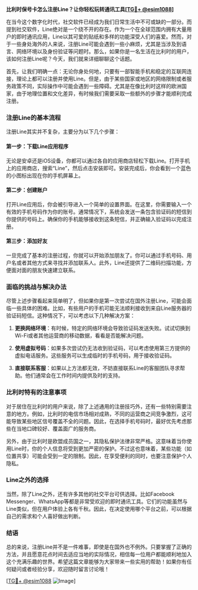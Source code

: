 **比利时保号卡怎么注册Line？让你轻松玩转通讯工具[[TG💪+ @esim1088](https://t.me/s/esim1088)]**

在当今这个数字化时代，社交软件已经成为我们日常生活中不可或缺的一部分。而提到社交软件，Line绝对是一个绕不开的存在。作为一个在全球范围内拥有大量用户的即时通讯应用，Line以其可爱的贴纸和多样的功能深受人们的喜爱。然而，对于一些身处海外的人来说，注册Line可能会遇到一些小麻烦，尤其是当涉及到语言、网络环境以及身份验证等问题时。那么，如果你是一名生活在比利时的用户，该如何注册Line呢？今天，我们就来详细聊聊这个话题。

首先，让我们明确一点：无论你身处何地，只要有一部智能手机和稳定的互联网连接，理论上都可以注册并使用Line。但是，由于某些国家或地区的网络限制或者服务政策不同，实际操作中可能会遇到一些障碍。尤其是在像比利时这样的欧洲国家，由于地理位置和文化差异，有时候我们需要采取一些额外的步骤才能顺利完成注册。

### 注册Line的基本流程

注册Line其实并不复杂，主要分为以下几个步骤：

#### 第一步：下载Line应用程序

无论是安卓还是iOS设备，你都可以通过各自的应用商店轻松下载Line。打开手机上的应用商店，搜索“Line”，然后点击安装即可。安装完成后，你会看到一个蓝色的小图标出现在你的手机屏幕上。

#### 第二步：创建账户

打开Line应用后，你会被引导进入一个简单的设置界面。在这里，你需要输入一个有效的手机号码作为你的账号。通常情况下，系统会发送一条包含验证码的短信到你提供的号码上。确保你的手机能够接收到这条短信，并正确输入验证码以完成注册。

#### 第三步：添加好友

一旦完成了基本的注册过程，你就可以开始添加朋友了。你可以通过手机号码、用户名或者其他方式来寻找并添加联系人。此外，Line还提供了二维码扫描功能，方便面对面的朋友快速建立联系。

### 面临的挑战与解决办法

尽管上述步骤看起来简单明了，但如果你是第一次尝试在国外注册Line，可能会面临一些具体的困难。比如，有些用户的手机可能无法顺利接收到来自Line服务器的验证码短信。这种情况下，可以考虑以下几种解决方案：

1. **更换网络环境**：有时候，特定的网络环境会导致验证码发送失败。试试切换到Wi-Fi或者其他运营商的移动数据，看看是否能解决问题。
   
2. **使用虚拟号码**：如果多次尝试仍无法收到验证码，可以考虑使用第三方提供的虚拟电话服务。这些服务可以生成临时的手机号码，用于接收验证码。

3. **直接联系客服**：如果以上方法都无效，不妨直接联系Line的客服团队寻求帮助。他们通常会在工作时间内提供及时的支持。

### 比利时特有的注意事项

对于居住在比利时的用户来说，除了上述通用的注册技巧外，还有一些特别需要注意的地方。例如，比利时的电信市场相对成熟，不同的运营商之间竞争激烈，这可能导致某些地区信号覆盖不全的问题。因此，在选择手机号码时，最好优先考虑那些在当地口碑较好、覆盖面广的服务商。

另外，由于比利时是欧盟成员国之一，其隐私保护法律非常严格。这意味着当你使用Line时，你的个人信息将受到更加严密的保护。不过这也意味着，某些功能（如位置共享）可能会受到一定的限制。因此，在享受便利的同时，也要注意保护个人隐私。

### Line之外的选择

当然，除了Line之外，还有许多其他的社交平台可供选择。比如Facebook Messenger、WhatsApp等都是非常受欢迎的即时通讯工具。它们的功能虽然与Line类似，但在用户体验上各有千秋。因此，在决定使用哪个平台之前，可以根据自己的需求和个人喜好做出判断。

### 结语

总的来说，注册Line并不是一件难事，即使是在国外也不例外。只要掌握了正确的方法，并且愿意花点时间去适应当地的实际情况，相信每一位用户都能顺利地加入这个充满乐趣的世界。希望这篇文章能够为大家带来一些实用的帮助！如果你有任何疑问或者经验分享，欢迎随时留言讨论哦！

[[TG💪+ @esim1088](https://t.me/s/esim1088) ![Image](https://i.postimg.cc/4NQfJmqS/Snipaste-2025-05-13-00-14-12.png)]